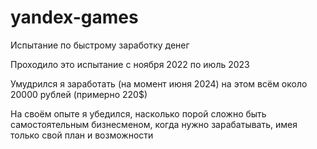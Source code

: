 # yandex-games
Испытание по быстрому заработку денег

Проходило это испытание с ноября 2022 по июль 2023

Умудрился я заработать (на момент июня 2024) на этом всём около 20000 рублей (примерно 220$)

На своём опыте я убедился, насколько порой сложно быть самостоятельным бизнесменом, когда нужно зарабатывать, имея только свой план и возможности
